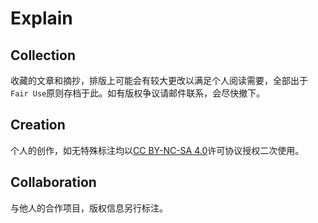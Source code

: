 # Explain
## Collection
收藏的文章和摘抄，排版上可能会有较大更改以满足个人阅读需要，全部出于`Fair Use`原则存档于此。如有版权争议请邮件联系，会尽快撤下。
## Creation
个人的创作，如无特殊标注均以[CC BY-NC-SA 4.0](https://creativecommons.org/licenses/by-nc-sa/4.0/)许可协议授权二次使用。
## Collaboration
与他人的合作项目，版权信息另行标注。